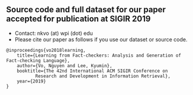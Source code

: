## Source code and full dataset for our paper accepted for publication at SIGIR 2019

* Contact: nkvo (at) wpi (dot) edu
* Please cite our paper as follows if you use our dataset or source code. 
```
@inproceedings{vo2018learning,
	title={Learning from Fact-checkers: Analysis and Generation of Fact-checking Language},
	author={Vo, Nguyen and Lee, Kyumin},
	booktitle={The 42nd International ACM SIGIR Conference on 
		   Research and Development in Information Retrieval},
	year={2019}
}
```
